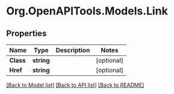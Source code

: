 # Org.OpenAPITools.Models.Link

## Properties

Name | Type | Description | Notes
------------ | ------------- | ------------- | -------------
**Class** | **string** |  | [optional] 
**Href** | **string** |  | [optional] 

[[Back to Model list]](../README.md#documentation-for-models) [[Back to API list]](../README.md#documentation-for-api-endpoints) [[Back to README]](../README.md)

